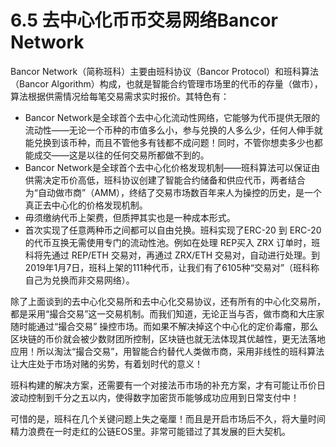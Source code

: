 # 6.5 去中心化币币交易网络Bancor Network

Bancor Network（简称班科）主要由班科协议（Bancor Protocol）和班科算法（Bancor Algorithm）构成，也就是智能合约管理市场里的代币的存量（做市），算法根据供需情况给每笔交易需求实时报价。其特色有：

* Bancor Network是全球首个去中心化流动性网络，它能够为代币提供无限的流动性——无论一个币种的市值多么小，参与兑换的人多么少，任何人伸手就能兑换到该币种，而且不管他多有钱都不成问题！同时，不管你想卖多少也都能成交——这是以往的任何交易所都做不到的。
* Bancor Network是全球首个去中心化价格发现机制——班科算法可以保证由供需决定币价高低，班科协议创建了智能合约储备和供应代币，两者结合为“自动做市商”（AMM），终结了交易市场数百年来人为操控的历史，是一个真正去中心化的价格发现机制。
* 毋须缴纳代币上架费，但质押其实也是一种成本形式。
* 首次实现了任意两种币之间都可以自由兑换。班科实现了ERC-20 到 ERC-20 的代币互换无需使用专门的流动性池。例如在处理 REP买入 ZRX 订单时，班科将先通过 REP/ETH 交易对，再通过 ZRX/ETH 交易对，自动进行处理。到2019年1月7日，班科上架的111种代币，让我们有了6105种“交易对”（班科称自己为兑换而非交易网络）。

除了上面谈到的去中心化交易所和去中心化交易协议，还有所有的中心化交易所，都是采用“撮合交易”这一交易机制。而我们知道，无论正当与否，做市商和大庄家随时能通过“撮合交易” 操控市场。而如果不解决掉这个中心化的定价毒瘤，那么区块链的币价就会被少数财团所控制，区块链也就无法体现其优越性，更无法落地应用！所以淘汰“撮合交易”，用智能合约替代人类做市商，采用非线性的班科算法让大庄处于市场对赌的劣势，有着划时代的意义！

班科构建的解决方案，还需要有一个对接法币市场的补充方案，才有可能让币价日波动控制到千分之五以内，使得数字加密货币能够成功应用到日常支付中！

可惜的是，班科在几个关键问题上失之毫厘！而且是开启市场后不久，将大量时间精力浪费在一时走红的公链EOS里。非常可能错过了其发展的巨大契机。

